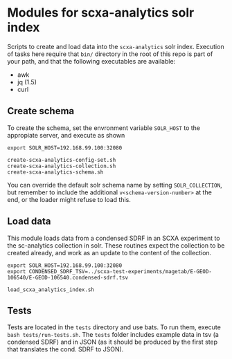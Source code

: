 # Modules for scxa-analytics solr index

Scripts to create and load data into the `scxa-analytics` solr index. Execution of tasks here require that `bin/` directory in the root of this repo is part of your path, and that the following executables are available:

- awk
- jq (1.5)
- curl


## Create schema

To create the schema, set the envronment variable `SOLR_HOST` to the appropiate server, and execute as shown

```
export SOLR_HOST=192.168.99.100:32080

create-scxa-analytics-config-set.sh
create-scxa-analytics-collection.sh
create-scxa-analytics-schema.sh
```

You can override the default solr schema name by setting `SOLR_COLLECTION`, but remember to include the additional `v<schema-version-number>` at the end, or the loader might refuse to load this.

## Load data

This module loads data from a condensed SDRF in an SCXA experiment to the sc-analytics collection in solr. These routines expect the collection to be created already, and work as an update to the content of the collection.

```
export SOLR_HOST=192.168.99.100:32080
export CONDENSED_SDRF_TSV=../scxa-test-experiments/magetab/E-GEOD-106540/E-GEOD-106540.condensed-sdrf.tsv

load_scxa_analytics_index.sh 
```

## Tests

Tests are located in the `tests` directory and use bats. To run them, execute `bash tests/run-tests.sh`. The `tests` folder includes example data in tsv (a condensed SDRF) and in JSON (as it should be produced by the first step that translates the cond. SDRF to JSON).
